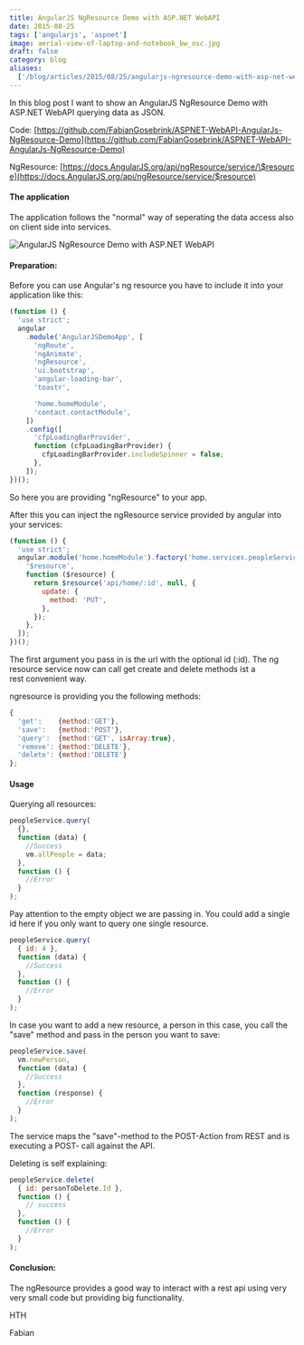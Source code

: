 ```yaml
---
title: AngularJS NgResource Demo with ASP.NET WebAPI
date: 2015-08-25
tags: ['angularjs', 'aspnet']
image: aerial-view-of-laptop-and-notebook_bw_osc.jpg
draft: false
category: blog
aliases:
  ['/blog/articles/2015/08/25/angularjs-ngresource-demo-with-asp-net-webapi/']
---
```


In this blog post I want to show an AngularJS NgResource Demo with ASP.NET WebAPI querying data as JSON.

Code: [https://github.com/FabianGosebrink/ASPNET-WebAPI-AngularJs-NgResource-Demo](https://github.com/FabianGosebrink/ASPNET-WebAPI-AngularJs-NgResource-Demo)

NgResource: [https://docs.AngularJS.org/api/ngResource/service/\$resource](https://docs.AngularJS.org/api/ngResource/service/$resource)

#### The application

The application follows the "normal" way of seperating the data access also on client side into services.

![AngularJS NgResource Demo with ASP.NET WebAPI](https://cdn.offering.solutions/img/articles/wp-content/uploads/2015/08/folders.png)

#### Preparation:

Before you can use Angular's ng resource you have to include it into your application like this:

```javascript
(function () {
  'use strict';
  angular
    .module('AngularJSDemoApp', [
      'ngRoute',
      'ngAnimate',
      'ngResource',
      'ui.bootstrap',
      'angular-loading-bar',
      'toastr',

      'home.homeModule',
      'contact.contactModule',
    ])
    .config([
      'cfpLoadingBarProvider',
      function (cfpLoadingBarProvider) {
        cfpLoadingBarProvider.includeSpinner = false;
      },
    ]);
})();
```

So here you are providing "ngResource" to your app.

After this you can inject the ngResource service provided by angular into your services:

```javascript
(function () {
  'use strict';
  angular.module('home.homeModule').factory('home.services.peopleService', [
    '$resource',
    function ($resource) {
      return $resource('api/home/:id', null, {
        update: {
          method: 'PUT',
        },
      });
    },
  ]);
})();
```

The first argument you pass in is the url with the optional id (:id). The ng resource service now can call get create and delete methods ist a rest convenient way.

ngresource is providing you the following methods:

```javascript
{
  'get':    {method:'GET'},
  'save':   {method:'POST'},
  'query':  {method:'GET', isArray:true},
  'remove': {method:'DELETE'},
  'delete': {method:'DELETE'}
};
```

#### Usage

Querying all resources:

```javascript
peopleService.query(
  {},
  function (data) {
    //Success
    vm.allPeople = data;
  },
  function () {
    //Error
  }
);
```

Pay attention to the empty object we are passing in. You could add a single id here if you only want to query one single resource.

```javascript
peopleService.query(
  { id: 4 },
  function (data) {
    //Success
  },
  function () {
    //Error
  }
);
```

In case you want to add a new resource, a person in this case, you call the "save" method and pass in the person you want to save:

```javascript
peopleService.save(
  vm.newPerson,
  function (data) {
    //Success
  },
  function (response) {
    //Error
  }
);
```

The service maps the "save"-method to the POST-Action from REST and is executing a POST- call against the API.

Deleting is self explaining:

```javascript
peopleService.delete(
  { id: personToDelete.Id },
  function () {
    // success
  },
  function () {
    //Error
  }
);
```

#### Conclusion:

The ngResource provides a good way to interact with a rest api using very very small code but providing big functionality.

HTH

Fabian
